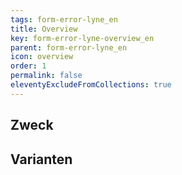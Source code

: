 ```yaml
---
tags: form-error-lyne_en
title: Overview
key: form-error-lyne-overview_en
parent: form-error-lyne_en
icon: overview
order: 1
permalink: false
eleventyExcludeFromCollections: true
---
```


## Zweck

## Varianten

